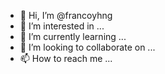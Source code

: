 - 👋 Hi, I’m @francoyhng
- 👀 I’m interested in ...
- 🌱 I’m currently learning ...
- 💞️ I’m looking to collaborate on ...
- 📫 How to reach me ...

<!---
francoyhng/francoyhng is a ✨ special ✨ repository because its `README.md` (this file) appears on your GitHub profile.
You can click the Preview link to take a look at your changes.
--->
